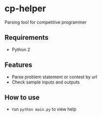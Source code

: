 # cp-helper

Parsing tool for competitive programmer

## Requirements
- Python 2

## Features
- Parse problem statement or contest by url
- Check sample inputs and outputs

## How to use
- run ```python main.py``` to view help
